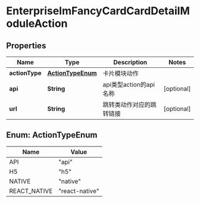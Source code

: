 # EnterpriseImFancyCardCardDetailModuleAction

## Properties
Name | Type | Description | Notes
------------ | ------------- | ------------- | -------------
**actionType** | [**ActionTypeEnum**](#ActionTypeEnum) | 卡片模块动作 | 
**api** | **String** | api类型action的api名称 |  [optional]
**url** | **String** | 跳转类动作对应的跳转链接 |  [optional]

<a name="ActionTypeEnum"></a>
## Enum: ActionTypeEnum
Name | Value
---- | -----
API | &quot;api&quot;
H5 | &quot;h5&quot;
NATIVE | &quot;native&quot;
REACT_NATIVE | &quot;react-native&quot;
